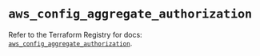 # `aws_config_aggregate_authorization`

Refer to the Terraform Registry for docs: [`aws_config_aggregate_authorization`](https://registry.terraform.io/providers/hashicorp/aws/6.2.0/docs/resources/config_aggregate_authorization).

